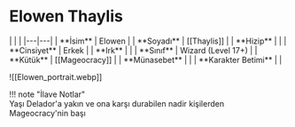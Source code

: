 # Elowen Thaylis  
  
<div class="grid cards" markdown>  
|  |  |  
|---|---|  
| **İsim** | Elowen |  
| **Soyadı** | [[Thaylis]] |  
| **Hizip** |  |  
| **Cinsiyet** | Erkek |  
| **Irk** |  |  
| **Sınıf** | Wizard (Level 17+) |  
| **Kütük** | [[Mageocracy]] |  
| **Münasebet** |  |  
| **Karakter Betimi** |  |  
  
![[Elowen_portrait.webp]]  
</div>  
  
!!! note "İlave Notlar"  
	Yaşı Delador'a yakın ve ona karşı durabilen nadir kişilerden  
	Mageocracy'nin başı  
